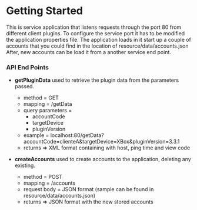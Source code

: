 # Getting Started

This is service application that listens requests through the port 80 from different client plugins. 
To configure the service port it has to be modified the application properties file. 
The application loads in it start up a couple of accounts that you could find in the location of resource/data/accounts.json
After, new accounts can be load it from a another service end point. 

### API End Points

- **getPluginData** used to retrieve the plugin data from the parameters passed. 
    + method = GET 
    + mapping = /getData  
    + query parameters = 
        + accountCode 
        + targetDevice 
        + pluginVersion
    + example = localhost:80/getData?accountCode=clienteA&targetDevice=XBox&pluginVersion=3.3.1
    + returns => XML format containing with host, ping time and view code
    
- **createAccounts** used to create accounts to the application, deleting any existing. 
    + method = POST 
    + mapping = /accounts  
    + request body = JSON format (sample can be found in resource/data/accounts.json)
    + returns => JSON format with the new stored accounts
